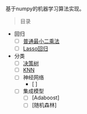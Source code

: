 基于numpy的机器学习算法实现。

> 目录

- 回归
    - [ ] [普通最小二乘法](regression/OrdinaryLeastSquare.py)
    - [ ] [Lasso回归](regression/Lasso.py)
- 分类
    - [ ] [决策树](regression/DecisionTree.py)
    - [ ] [KNN](regression/KNN.py)
    - [ ] 神经网络
        - [ ] 
    - [ ] 集成模型
        - [ ] [Adaboost]
        - [ ] [随机森林]